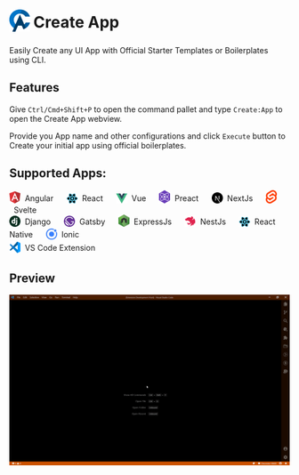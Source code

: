 <h1>
  <sub><img src="https://raw.githubusercontent.com/R35007/create-app-support/master/images/ca-logo.png" height="40"></sub> Create App
</h1>

Easily Create any UI App with Official Starter Templates or Boilerplates using CLI.

## Features

Give `Ctrl/Cmd+Shift+P` to open the command pallet and type `Create:App` to open the Create App webview.

Provide you App name and other configurations and click `Execute` button to Create your initial app using official boilerplates.

## Supported Apps:

<span><sub><a href="https://angular.io/"><img src="https://raw.githubusercontent.com/R35007/create-app-support/master/images/angular.png" alt="" width="20"></a></sub>&nbsp;&nbsp;Angular</span>&nbsp;&nbsp;&nbsp;&nbsp;&nbsp;
<span><sub><a href="https://reactjs.org/"><img src="https://raw.githubusercontent.com/R35007/create-app-support/master/images/react.png" alt="" width="20"></a></sub>&nbsp;&nbsp;React</span>&nbsp;&nbsp;&nbsp;&nbsp;&nbsp;
<span><sub><a href="https://vuejs.org/"><img src="https://raw.githubusercontent.com/R35007/create-app-support/master/images/vue.png" alt="" width="20"></a></sub>&nbsp;&nbsp;Vue</span>&nbsp;&nbsp;&nbsp;&nbsp;&nbsp;
<span><sub><a href="https://preactjs.com/"><img src="https://raw.githubusercontent.com/R35007/create-app-support/master/images/preact.png" alt="" width="20"></a></sub>&nbsp;&nbsp;Preact</span>&nbsp;&nbsp;&nbsp;&nbsp;&nbsp;
<span><sub><a href="https://nextjs.org/"><img src="https://raw.githubusercontent.com/R35007/create-app-support/master/images/nextJs.png" alt="" width="20"></a></sub>&nbsp;&nbsp;NextJs</span>&nbsp;&nbsp;&nbsp;&nbsp;&nbsp;
<span><sub><a href="https://svelte.dev/"><img src="https://raw.githubusercontent.com/R35007/create-app-support/master/images/svelte.png" alt="" width="20"></a></sub>&nbsp;&nbsp;Svelte</span>&nbsp;&nbsp;&nbsp;&nbsp;&nbsp;<br/>
<span><sub><a href="https://www.djangoproject.com/"><img src="https://raw.githubusercontent.com/R35007/create-app-support/master/images/django.png" alt="" width="20"></a></sub>&nbsp;&nbsp;Django</span>&nbsp;&nbsp;&nbsp;&nbsp;&nbsp;
<span><sub><a href="https://www.gatsbyjs.com/"><img src="https://raw.githubusercontent.com/R35007/create-app-support/master/images/gatsby.png" alt="" width="20"></a></sub>&nbsp;&nbsp;Gatsby</span>&nbsp;&nbsp;&nbsp;&nbsp;&nbsp;
<span><sub><a href="https://expressjs.com/"><img src="https://raw.githubusercontent.com/R35007/create-app-support/master/images/expressJs.png" alt="" width="20"></a></sub>&nbsp;&nbsp;ExpressJs</span>&nbsp;&nbsp;&nbsp;&nbsp;&nbsp;
<span><sub><a href="https://nestjs.com/"><img src="https://raw.githubusercontent.com/R35007/create-app-support/master/images/nestJs.png" alt="" width="20"></a></sub>&nbsp;&nbsp;NestJs</span>&nbsp;&nbsp;&nbsp;&nbsp;&nbsp;
<span><sub><a href="https://reactnative.dev/"><img src="https://raw.githubusercontent.com/R35007/create-app-support/master/images/react.png" alt="" width="20"></a></sub>&nbsp;&nbsp;React Native</span>&nbsp;&nbsp;&nbsp;&nbsp;&nbsp;
<span><sub><a href="https://ionicframework.com/"><img src="https://raw.githubusercontent.com/R35007/create-app-support/master/images/ionic.png" alt="" width="20"></a></sub>&nbsp;&nbsp;Ionic</span>&nbsp;&nbsp;&nbsp;&nbsp;&nbsp;<br/>
<span><sub><a href="https://code.visualstudio.com/api"><img src="https://raw.githubusercontent.com/R35007/create-app-support/master/images/vscode.png" alt="" width="20"></a></sub>&nbsp;&nbsp;VS Code Extension</span>&nbsp;&nbsp;&nbsp;&nbsp;&nbsp;

## Preview

![Screen Capture in Action](https://raw.githubusercontent.com/R35007/create-app-support/master/images/previews/preview_v3.0.0.gif)

